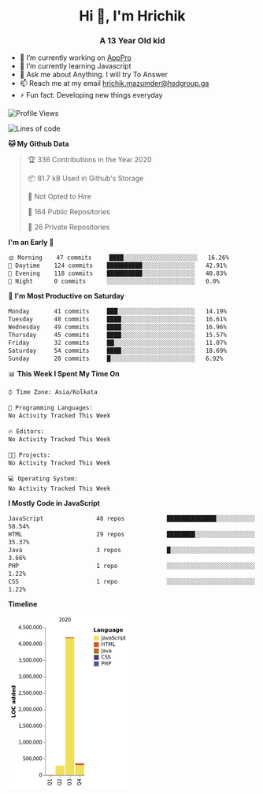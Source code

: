 <h1 align="center">Hi 👋, I'm Hrichik</h1>
<h3 align="center">A 13 Year Old kid</h3>


- 🔭 I’m currently working on [AppPro](https://apppro.in)
- 🌱 I’m currently learning Javascript
- 💬 Ask me about Anything. I will try To Answer
- 📫 Reach me at my email hrichik.mazumder@hsdgroup.ga
- ⚡ Fun fact: Developing new things everyday

<!--START_SECTION:waka-->
![Profile Views](http://img.shields.io/badge/Profile%20Views-2-blue)

![Lines of code](https://img.shields.io/badge/From%20Hello%20World%20I%27ve%20Written-3.2%20million%20lines%20of%20code-blue)

**🐱 My Github Data** 

> 🏆 336 Contributions in the Year 2020
 > 
> 📦 81.7 kB Used in Github's Storage 
 > 
> 🚫 Not Opted to Hire
 > 
> 📜 164 Public Repositories 
 > 
> 🔑 26 Private Repositories  

**I'm an Early 🐤** 

```text
🌞 Morning    47 commits     ████░░░░░░░░░░░░░░░░░░░░░   16.26% 
🌆 Daytime    124 commits    ██████████░░░░░░░░░░░░░░░   42.91% 
🌃 Evening    118 commits    ██████████░░░░░░░░░░░░░░░   40.83% 
🌙 Night      0 commits      ░░░░░░░░░░░░░░░░░░░░░░░░░   0.0%

```
📅 **I'm Most Productive on Saturday** 

```text
Monday       41 commits     ███░░░░░░░░░░░░░░░░░░░░░░   14.19% 
Tuesday      48 commits     ████░░░░░░░░░░░░░░░░░░░░░   16.61% 
Wednesday    49 commits     ████░░░░░░░░░░░░░░░░░░░░░   16.96% 
Thursday     45 commits     ████░░░░░░░░░░░░░░░░░░░░░   15.57% 
Friday       32 commits     ██░░░░░░░░░░░░░░░░░░░░░░░   11.07% 
Saturday     54 commits     ████░░░░░░░░░░░░░░░░░░░░░   18.69% 
Sunday       20 commits     █░░░░░░░░░░░░░░░░░░░░░░░░   6.92%

```


📊 **This Week I Spent My Time On** 

```text
⌚︎ Time Zone: Asia/Kolkata

💬 Programming Languages: 
No Activity Tracked This Week

🔥 Editors: 
No Activity Tracked This Week

🐱‍💻 Projects: 
No Activity Tracked This Week

💻 Operating System: 
No Activity Tracked This Week

```

**I Mostly Code in JavaScript** 

```text
JavaScript               48 repos            ██████████████░░░░░░░░░░░   58.54% 
HTML                     29 repos            ████████░░░░░░░░░░░░░░░░░   35.37% 
Java                     3 repos             █░░░░░░░░░░░░░░░░░░░░░░░░   3.66% 
PHP                      1 repo              ░░░░░░░░░░░░░░░░░░░░░░░░░   1.22% 
CSS                      1 repo              ░░░░░░░░░░░░░░░░░░░░░░░░░   1.22%

```


**Timeline**

![Chart not found](https://raw.githubusercontent.com/hrichiksite/hrichiksite/master/charts/bar_graph.png) 


<!--END_SECTION:waka-->
